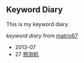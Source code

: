 Keyword Diary
-------------

This is my keyword diary.

_keyword diary_ from [matrix67][]


* 2013-07
 * 27 [预测机][PREDICTING_MACHINE]

[matrix67]: http://www.matrix67.com/keywords.html
[PREDICTING_MACHINE]: http://suckless.info/blog/22
